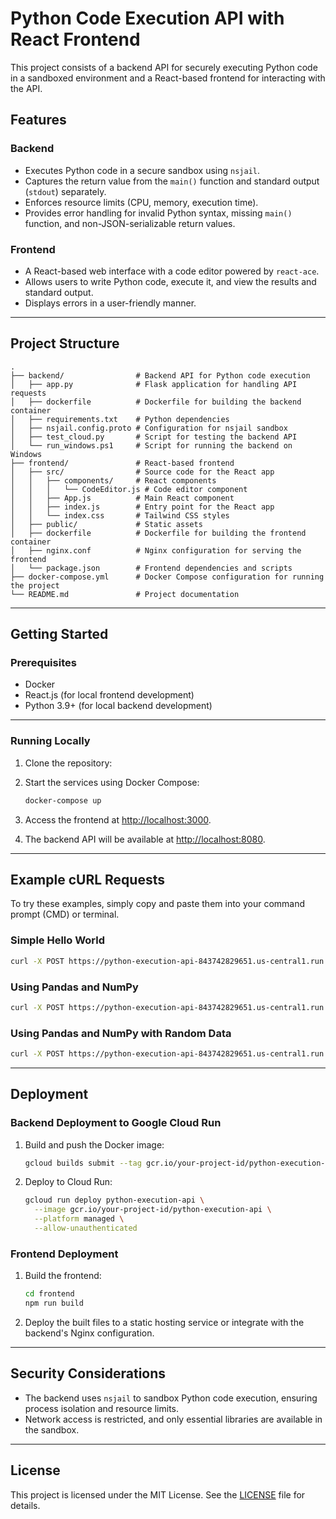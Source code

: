 # Python Code Execution API with React Frontend

This project consists of a backend API for securely executing Python code in a sandboxed environment and a React-based frontend for interacting with the API.

## Features

### Backend

- Executes Python code in a secure sandbox using `nsjail`.
- Captures the return value from the `main()` function and standard output (`stdout`) separately.
- Enforces resource limits (CPU, memory, execution time).
- Provides error handling for invalid Python syntax, missing `main()` function, and non-JSON-serializable return values.

### Frontend

- A React-based web interface with a code editor powered by `react-ace`.
- Allows users to write Python code, execute it, and view the results and standard output.
- Displays errors in a user-friendly manner.

---

## Project Structure

```
.
├── backend/                # Backend API for Python code execution
│   ├── app.py              # Flask application for handling API requests
│   ├── dockerfile          # Dockerfile for building the backend container
│   ├── requirements.txt    # Python dependencies
│   ├── nsjail.config.proto # Configuration for nsjail sandbox
│   ├── test_cloud.py       # Script for testing the backend API
│   └── run_windows.ps1     # Script for running the backend on Windows
├── frontend/               # React-based frontend
│   ├── src/                # Source code for the React app
│   │   ├── components/     # React components
│   │   │   └── CodeEditor.js # Code editor component
│   │   ├── App.js          # Main React component
│   │   ├── index.js        # Entry point for the React app
│   │   └── index.css       # Tailwind CSS styles
│   ├── public/             # Static assets
│   ├── dockerfile          # Dockerfile for building the frontend container
│   ├── nginx.conf          # Nginx configuration for serving the frontend
│   └── package.json        # Frontend dependencies and scripts
├── docker-compose.yml      # Docker Compose configuration for running the project
└── README.md               # Project documentation
```

---

## Getting Started

### Prerequisites

- Docker
- React.js (for local frontend development)
- Python 3.9+ (for local backend development)

---

### Running Locally

1. Clone the repository:

2. Start the services using Docker Compose:

   ```bash
   docker-compose up
   ```

3. Access the frontend at [http://localhost:3000](http://localhost:3000).
4. The backend API will be available at [http://localhost:8080](http://localhost:8080).

---

## Example cURL Requests

To try these examples, simply copy and paste them into your command prompt (CMD) or terminal.

### Simple Hello World

```bash
curl -X POST https://python-execution-api-843742829651.us-central1.run.app/execute -H "Content-Type: application/json" -d "{\"script\": \"def main():\n    return {\\\"message\\\": \\\"Hello from CMD!\\\"}\"}"
```

### Using Pandas and NumPy

```bash
curl -X POST https://python-execution-api-843742829651.us-central1.run.app/execute -H "Content-Type: application/json" -d "{\"script\": \"import pandas as pd\nimport numpy as np\n\ndef main():\n    df = pd.DataFrame({\\\"A\\\": [1, 2, 3], \\\"B\\\": [4, 5, 6]})\n    print(df)\n    return {\\\"sum\\\": int(df.sum().sum())}\"}"
```

### Using Pandas and NumPy with Random Data

```bash
curl -X POST https://python-execution-api-843742829651.us-central1.run.app/execute -H "Content-Type: application/json" -d "{\"script\": \"import pandas as pd\nimport numpy as np\n\ndef main():\n    # Create a sample DataFrame\n    df = pd.DataFrame({\n        \\\"A\\\": np.random.rand(5),\n        \\\"B\\\": np.random.rand(5)\n    })\n    \n    print(\\\"DataFrame created successfully\\\")\n    print(df.head())\n    \n    return {\n        \\\"mean_A\\\": float(df[\\\"A\\\"].mean()),\n        \\\"mean_B\\\": float(df[\\\"B\\\"].mean())\n    }\"}"
```

---

## Deployment

### Backend Deployment to Google Cloud Run

1. Build and push the Docker image:

   ```bash
   gcloud builds submit --tag gcr.io/your-project-id/python-execution-api
   ```

2. Deploy to Cloud Run:
   ```bash
   gcloud run deploy python-execution-api \
     --image gcr.io/your-project-id/python-execution-api \
     --platform managed \
     --allow-unauthenticated
   ```

### Frontend Deployment

1. Build the frontend:

   ```bash
   cd frontend
   npm run build
   ```

2. Deploy the built files to a static hosting service or integrate with the backend's Nginx configuration.

---

## Security Considerations

- The backend uses `nsjail` to sandbox Python code execution, ensuring process isolation and resource limits.
- Network access is restricted, and only essential libraries are available in the sandbox.

---

## License

This project is licensed under the MIT License. See the [LICENSE](LICENSE) file for details.
